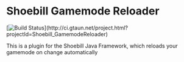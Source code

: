 # Shoebill Gamemode Reloader


[![Build Status](http://ci.gtaun.net/app/rest/builds/buildType:(id:Shoebill_GamemodeReloader_Deploy)/statusIcon)](http://ci.gtaun.net/project.html?projectId=Shoebill_GamemodeReloader)

This is a plugin for the Shoebill Java Framework, which reloads your gamemode on change automatically
